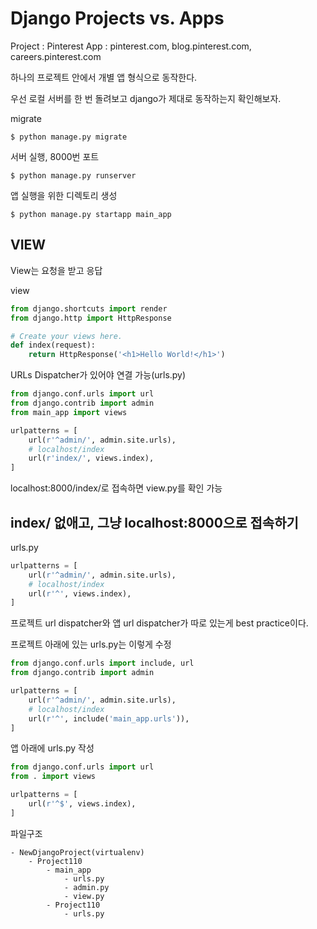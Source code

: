 # Django Projects vs. Apps

Project : Pinterest
App : pinterest.com, blog.pinterest.com, careers.pinterest.com

하나의 프로젝트 안에서 개별 앱 형식으로 동작한다.

우선 로컬 서버를 한 번 돌려보고 django가 제대로 동작하는지 확인해보자.

migrate
```
$ python manage.py migrate
```

서버 실행, 8000번 포트
```
$ python manage.py runserver
```

앱 실행을 위한 디렉토리 생성
```
$ python manage.py startapp main_app
```

## VIEW

View는 요청을 받고 응답

view
```python
from django.shortcuts import render
from django.http import HttpResponse

# Create your views here.
def index(request):
    return HttpResponse('<h1>Hello World!</h1>')
```


URLs Dispatcher가 있어야 연결 가능(urls.py)

```python
from django.conf.urls import url
from django.contrib import admin
from main_app import views

urlpatterns = [
    url(r'^admin/', admin.site.urls),
    # localhost/index
    url(r'index/', views.index),
]
```

localhost:8000/index/로 접속하면 view.py를 확인 가능

## index/ 없애고, 그냥 localhost:8000으로 접속하기

urls.py

```python
urlpatterns = [
    url(r'^admin/', admin.site.urls),
    # localhost/index
    url(r'^', views.index),
]
```


프로젝트 url dispatcher와 앱 url dispatcher가 따로 있는게 best practice이다.

프로젝트 아래에 있는 urls.py는 이렇게 수정

```python
from django.conf.urls import include, url
from django.contrib import admin

urlpatterns = [
    url(r'^admin/', admin.site.urls),
    # localhost/index
    url(r'^', include('main_app.urls')),
]
```

앱 아래에 urls.py 작성
```python
from django.conf.urls import url
from . import views

urlpatterns = [
    url(r'^$', views.index),
]
```

파일구조
```
- NewDjangoProject(virtualenv)
    - Project110
        - main_app
            - urls.py
            - admin.py
            - view.py
        - Project110
            - urls.py
```















































